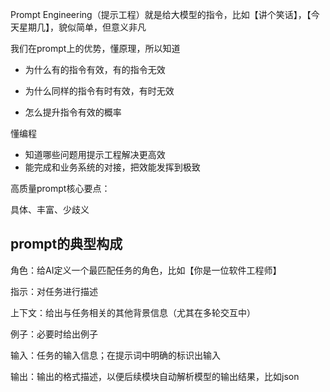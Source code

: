 Prompt Engineering（提示工程）就是给大模型的指令，比如【讲个笑话】，【今天星期几】，貌似简单，但意义非凡

我们在prompt上的优势，懂原理，所以知道

- 为什么有的指令有效，有的指令无效

- 为什么同样的指令有时有效，有时无效

- 怎么提升指令有效的概率

懂编程

- 知道哪些问题用提示工程解决更高效
- 能完成和业务系统的对接，把效能发挥到极致

高质量prompt核心要点：

具体、丰富、少歧义

## prompt的典型构成

角色：给AI定义一个最匹配任务的角色，比如【你是一位软件工程师】

指示：对任务进行描述

上下文：给出与任务相关的其他背景信息（尤其在多轮交互中）

例子：必要时给出例子

输入：任务的输入信息；在提示词中明确的标识出输入

输出：输出的格式描述，以便后续模块自动解析模型的输出结果，比如json